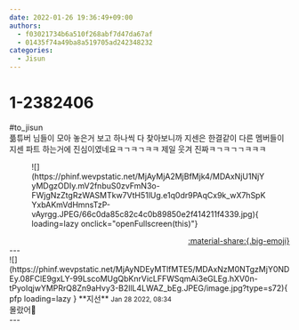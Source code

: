 ```yaml
---
date: 2022-01-26 19:36:49+09:00
authors:
  - f03021734b6a510f268abf7d47da67af
  - 01435f74a49ba8a519705ad242348232
categories:
  - Jisun
---
```


# 1-2382406

<div class="post-container" markdown="1">
<div class="content-container md-sidebar__scrollwrap" markdown="1">

\#to_jisun<br>픎튜버 님들이 모아 놓은거 보고 하나씩 다 찾아보니까 지센은 한결같이 다른 멤버들이 지센 파트 하는거에 진심이였네요ㅋㄱㅋㄱㅋㅋ 제일 웃겨 진짜ㅋㄱㅋㄱㄱㅋㅋㅋ
<figure markdown="1">
![](https://phinf.wevpstatic.net/MjAyMjA2MjBfMjk4/MDAxNjU1NjYyMDgzODIy.mV2fnbuS0zvFmN3o-FWjgNzZtgRzWASMTkw7VtH51lUg.e1q0dr9PAqCx9k_wX7hSpKYxbAKmVdHmnsTzP-vAyrgg.JPEG/66c0da85c82c4c0b89850e2f414211f4339.jpg){ loading=lazy onclick="openFullscreen(this)"}
</figure>


</div>
</div>

<div style="text-align: right;" markdown="1">
<a href="https://weverse.io/fromis9/fanpost/1-2382406" style="text-align: right;">:material-share:{.big-emoji}</a>
</div>
---

<div class="comments-container md-sidebar__scrollwrap" markdown="1">
<div class="comment" markdown="1">
<div class='id-container' markdown="1">
![](https://phinf.wevpstatic.net/MjAyNDEyMTlfMTE5/MDAxNzM0NTgzMjY0NDEy.08FClE9gxLY-99LscoMUgQbKnrVicLFFWSqmAi3eGLEg.hXV0n-tPyoIqjwYMPRrQ8Zn9aHvy3-B2llL4LWAZ_bEg.JPEG/image.jpg?type=s72){ pfp loading=lazy }
**<span class="artist">지선</span>** <small>Jan 28 2022, 08:34</small><br>
</div>
<div class='comment-body' markdown="1">
몰랐어👀
</div>
</div>
</div>
---
